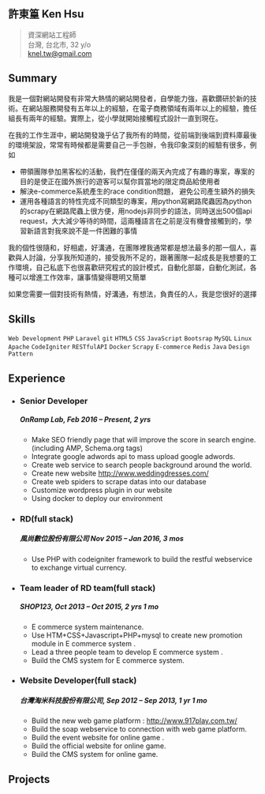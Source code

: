 
## 許東篁 Ken Hsu
> 資深網站工程師  
> 台灣, 台北市, 32 y/o  
> [knel.tw@gmail.com](knel.tw@gmail.com)  

## Summary
我是一個對網站開發有非常大熱情的網站開發者，自學能力強，喜歡鑽研於新的技術。在網站服務開發有五年以上的經驗，在電子商務領域有兩年以上的經驗，擔任組長有兩年的經驗。實際上，從小學就開始接觸程式設計一直到現在。

在我的工作生涯中，網站開發幾乎佔了我所有的時間，從前端到後端到資料庫最後的環境架設，常常有時候都是需要自己一手包辦，令我印象深刻的經驗有很多，例如
* 帶領團隊參加黑客松的活動，我們在僅僅的兩天內完成了有趣的專案，專案的目的是使正在國外旅行的遊客可以幫你買當地的限定商品給使用者
* 解決e-commerce系統產生的race condition問題， 避免公司產生額外的損失
* 運用各種語言的特性完成不同類型的專案，用python寫網路爬蟲因為python的scrapy在網路爬蟲上很方便，用nodejs非同步的語法，同時送出500個api request，大大減少等待的時間，這兩種語言在之前是沒有機會接觸到的，學習新語言對我來說不是一件困難的事情

我的個性很隨和，好相處，好溝通，在團隊裡我通常都是想法最多的那一個人，喜歡與人討論，分享我所知道的，接受我所不足的，跟著團隊一起成長是我想要的工作環境，自己私底下也很喜歡研究程式的設計模式，自動化部屬，自動化測試，各種可以增進工作效率，讓事情變得聰明又簡單

如果您需要一個對技術有熱情，好溝通，有想法，負責任的人，我是您很好的選擇

## Skills
`Web Development` `PHP` `Laravel` `git` `HTML5` `CSS` `JavaScript` `Bootsrap` `MySQL` `Linux` `Apache` `CodeIgniter` `RESTfulAPI` `Docker` `Scrapy` `E-commerce` `Redis` `Java` `Design Pattern`

## Experience
* ### Senior Developer
  ##### OnRamp Lab, Feb 2016 – Present, 2 yrs  

  * Make SEO friendly page that will improve the score in search engine.(including AMP, Schema.org tags)
  * Integrate google adwords api to mass upload google adwords.
  * Create web service to search people background around the world.
  * Create new website http://www.weddingdresses.com/
  * Create web spiders to scrape datas into our database 
  * Customize wordpress plugin in our website
  * Using docker to deploy our environment
  
* ### RD(full stack)
  ##### 風尚數位股份有限公司 Nov 2015 – Jan 2016, 3 mos

  * Use PHP with codeigniter framework to build the restful webservice to exchange virtual currency.

* ### Team leader of RD team(full stack)
  ##### SHOP123, Oct 2013 – Oct 2015, 2 yrs 1 mo  

  * E commerce system maintenance.
  * Use HTM+CSS+Javascript+PHP+mysql to create new promotion module in E commerce system .
  * Lead a three people team to develop E commerce system .
  * Build the CMS system for E commerce system.

* ### Website Developer(full stack)
  ##### 台灣淘米科技股份有限公司, Sep 2012 – Sep 2013, 1 yr 1 mo
  * Build the new web game platform : http://www.917play.com.tw/
  * Build the soap webservice to connection with web game platform.
  * Build the event website for online game .
  * Build the official website for online game.
  * Build the CMS system for online game.
  
## Projects
